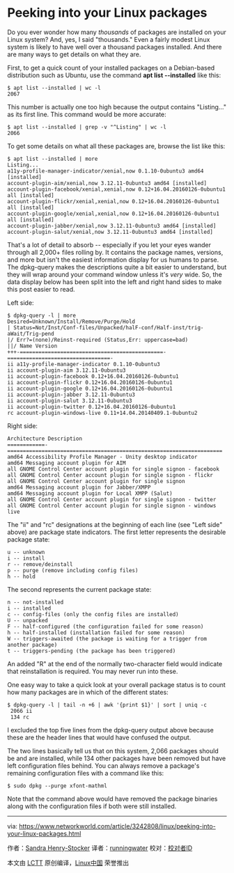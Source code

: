 Peeking into your Linux packages
======
Do you ever wonder how many _thousands_ of packages are installed on your Linux system? And, yes, I said "thousands." Even a fairly modest Linux system is likely to have well over a thousand packages installed. And there are many ways to get details on what they are.

First, to get a quick count of your installed packages on a Debian-based distribution such as Ubuntu, use the command **apt list --installed** like this:
```
$ apt list --installed | wc -l
2067

```

This number is actually one too high because the output contains "Listing..." as its first line. This command would be more accurate:
```
$ apt list --installed | grep -v "^Listing" | wc -l
2066

```

To get some details on what all these packages are, browse the list like this:
```
$ apt list --installed | more
Listing...
a11y-profile-manager-indicator/xenial,now 0.1.10-0ubuntu3 amd64 [installed]
account-plugin-aim/xenial,now 3.12.11-0ubuntu3 amd64 [installed]
account-plugin-facebook/xenial,xenial,now 0.12+16.04.20160126-0ubuntu1 all [installed]
account-plugin-flickr/xenial,xenial,now 0.12+16.04.20160126-0ubuntu1 all [installed]
account-plugin-google/xenial,xenial,now 0.12+16.04.20160126-0ubuntu1 all [installed]
account-plugin-jabber/xenial,now 3.12.11-0ubuntu3 amd64 [installed]
account-plugin-salut/xenial,now 3.12.11-0ubuntu3 amd64 [installed]

```

That's a lot of detail to absorb -- especially if you let your eyes wander through all 2,000+ files rolling by. It contains the package names, versions, and more but isn't the easiest information display for us humans to parse. The dpkg-query makes the descriptions quite a bit easier to understand, but they will wrap around your command window unless it's _very_ wide. So, the data display below has been split into the left and right hand sides to make this post easier to read.

Left side:
```
$ dpkg-query -l | more
Desired=Unknown/Install/Remove/Purge/Hold
| Status=Not/Inst/Conf-files/Unpacked/halF-conf/Half-inst/trig-aWait/Trig-pend
|/ Err?=(none)/Reinst-required (Status,Err: uppercase=bad)
||/ Name Version 
+++-==============================================-=================================-
ii a11y-profile-manager-indicator 0.1.10-0ubuntu3 
ii account-plugin-aim 3.12.11-0ubuntu3 
ii account-plugin-facebook 0.12+16.04.20160126-0ubuntu1 
ii account-plugin-flickr 0.12+16.04.20160126-0ubuntu1 
ii account-plugin-google 0.12+16.04.20160126-0ubuntu1 
ii account-plugin-jabber 3.12.11-0ubuntu3 
ii account-plugin-salut 3.12.11-0ubuntu3 
ii account-plugin-twitter 0.12+16.04.20160126-0ubuntu1 
rc account-plugin-windows-live 0.11+14.04.20140409.1-0ubuntu2 

```

Right side:
```
Architecture Description
============-=====================================================================
amd64 Accessibility Profile Manager - Unity desktop indicator
amd64 Messaging account plugin for AIM
all GNOME Control Center account plugin for single signon - facebook
all GNOME Control Center account plugin for single signon - flickr
all GNOME Control Center account plugin for single signon
amd64 Messaging account plugin for Jabber/XMPP
amd64 Messaging account plugin for Local XMPP (Salut)
all GNOME Control Center account plugin for single signon - twitter
all GNOME Control Center account plugin for single signon - windows live

```

The "ii" and "rc" designations at the beginning of each line (see "Left side" above) are package state indicators. The first letter represents the desirable package state:
```
u -- unknown
i -- install
r -- remove/deinstall
p -- purge (remove including config files)
h -- hold

```

The second represents the current package state:
```
n -- not-installed
i -- installed
c -- config-files (only the config files are installed)
U -- unpacked
F -- half-configured (the configuration failed for some reason)
h -- half-installed (installation failed for some reason)
W -- triggers-awaited (the package is waiting for a trigger from another package)
t -- triggers-pending (the package has been triggered)

```

An added "R" at the end of the normally two-character field would indicate that reinstallation is required. You may never run into these.

One easy way to take a quick look at your overall package status is to count how many packages are in which of the different states:
```
$ dpkg-query -l | tail -n +6 | awk '{print $1}' | sort | uniq -c
 2066 ii
 134 rc

```

I excluded the top five lines from the dpkg-query output above because these are the header lines that would have confused the output.

The two lines basically tell us that on this system, 2,066 packages should be and are installed, while 134 other packages have been removed but have left configuration files behind. You can always remove a package's remaining configuration files with a command like this:
```
$ sudo dpkg --purge xfont-mathml

```

Note that the command above would have removed the package binaries along with the configuration files if both were still installed.


--------------------------------------------------------------------------------

via: https://www.networkworld.com/article/3242808/linux/peeking-into-your-linux-packages.html

作者：[Sandra Henry-Stocker][a]
译者：[runningwater](https://github.com/runningwater)
校对：[校对者ID](https://github.com/校对者ID)

本文由 [LCTT](https://github.com/LCTT/TranslateProject) 原创编译，[Linux中国](https://linux.cn/) 荣誉推出

[a]:https://www.networkworld.com/author/Sandra-Henry_Stocker/

